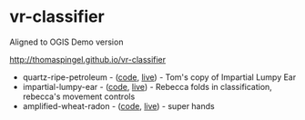 # vr-classifier

Aligned to OGIS Demo version

http://thomaspingel.github.io/vr-classifier

* quartz-ripe-petroleum - ([code](https://glitch.com/edit/#!/quartz-ripe-petroleum), [live](https://quartz-ripe-petroleum.glitch.me/?url=https://rawhitten.github.io/chunk.laz)) - Tom's copy of Impartial Lumpy Ear
* impartial-lumpy-ear - ([code](https://glitch.com/edit/#!/impartial-lumpy-ear), [live](https://impartial-lumpy-ear.glitch.me/?url=https://rawhitten.github.io/chunk.laz)) - Rebecca folds in classification, rebecca's movement controls
* amplified-wheat-radon - ([code](https://glitch.com/edit/#!/amplified-wheat-radon), [live](https://amplified-wheat-radon.glitch.me/?url=https://rawhitten.github.io/chunk.laz)) - super hands
